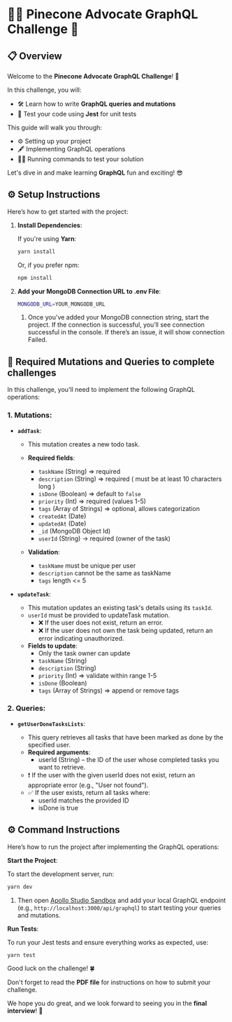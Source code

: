 # 🌲💼 Pinecone Advocate GraphQL Challenge 🚀

## 📋 Overview

Welcome to the **Pinecone Advocate GraphQL Challenge**! 🌟

In this challenge, you will:

- 🛠️ Learn how to write **GraphQL queries and mutations**
- 🧪 Test your code using **Jest** for unit tests

This guide will walk you through:

- ⚙️ Setting up your project
- 🖋️ Implementing GraphQL operations
- 🏃‍♂️ Running commands to test your solution

Let's dive in and make learning **GraphQL** fun and exciting! 😎

## ⚙️ Setup Instructions

Here’s how to get started with the project:

1. **Install Dependencies**:

   If you're using **Yarn**:

   ```bash
   yarn install

   ```

   Or, if you prefer npm:

   ```bash
   npm install
   ```

2. **Add your MongoDB Connection URL to .env File**:

   ```bash
   MONGODB_URL=YOUR_MONGODB_URL
   ```

   1. Once you've added your MongoDB connection string, start the project. If the connection is successful, you’ll see connection successful in the console. If there’s an issue, it will show connection Failed.

## 🚀 Required Mutations and Queries to complete challenges

In this challenge, you'll need to implement the following GraphQL operations:

### 1. **Mutations**:

- **`addTask`**:

  - This mutation creates a new todo task.
  - **Required fields**:

    - `taskName` (String) => required
    - `description` (String) => required ( must be at least 10 characters long )
    - `isDone` (Boolean) => default to `false`
    - `priority` (Int) => required (values 1-5)
    - `tags` (Array of Strings) => optional, allows categorization
    - `createdAt` (Date)
    - `updatedAt` (Date)
    - `_id` (MongoDB Object Id)
    - `userId` (String) → required (owner of the task)
  - **Validation**:
    - `taskName` must be unique per user
    - `description` cannot be the same as taskName
    - `tags` length <= 5

- **`updateTask`**:
  - This mutation updates an existing task's details using its `taskId`.
  - `userId` must be provided to updateTask mutation.
    - ❌ If the user does not exist, return an error.
    - ❌ If the user does not own the task being updated, return an error indicating unauthorized.
  - **Fields to update**:
    - Only the task owner can update
    - `taskName` (String)
    - `description` (String)
    - `priority` (Int) => validate within range 1-5
    - `isDone` (Boolean)
    - `tags` (Array of Strings) => append or remove tags


### 2. **Queries**:

- **`getUserDoneTasksLists`**:

  - This query retrieves all tasks that have been marked as done by the specified user.
  - **Required arguments**:
    - userId (String) – the ID of the user whose completed tasks you want to retrieve.
  - ❗ If the user with the given userId does not exist, return an appropriate error (e.g., "User not found").
  - ✅ If the user exists, return all tasks where:
    - userId matches the provided ID
    - isDone is true


## ⚙️ Command Instructions

Here’s how to run the project after implementing the GraphQL operations:

**Start the Project**:

To start the development server, run:

```bash
yarn dev
```

1. Then open [Apollo Studio Sandbox](https://studio.apollographql.com/sandbox/explorer) and add your local GraphQL endpoint (e.g., `http://localhost:3000/api/graphql`) to start testing your queries and mutations.

**Run Tests**:

To run your Jest tests and ensure everything works as expected, use:

```bash
yarn test
```

Good luck on the challenge! 🍀

Don't forget to read the **PDF file** for instructions on how to submit your challenge.

We hope you do great, and we look forward to seeing you in the **final interview**! 🎉
